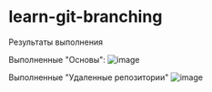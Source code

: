 # learn-git-branching
Результаты выполнения

Выполненные "Основы":
![image](https://github.com/N01ZY-D/learn-git-branching/assets/108016067/9f596bc5-177e-4de1-ad38-8d5ebe310393)

Выполненные "Удаленные репозитории"
![image](https://github.com/N01ZY-D/learn-git-branching/assets/108016067/80fe5411-4b5c-4ae1-9c43-fc867011284c)

